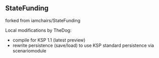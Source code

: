 StateFunding
------------

forked from iamchairs/StateFunding

Local modifications by TheDog:
- compile for KSP 1.1 (latest preview)
- rewrite persistence (save/load) to use KSP standard persistence via scenariomodule

